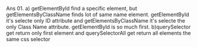 Ans 01.
a) getElementById find a specific element, but getElementsByClassName finds lot of same name element. getElementById it's selecte only ID attribute and getElementsByClassName it's selecte the only Class Name attribute. getElementById is so much first.
b)querySelector get return only first element and querySelectorAll get return all elements the same css selector
